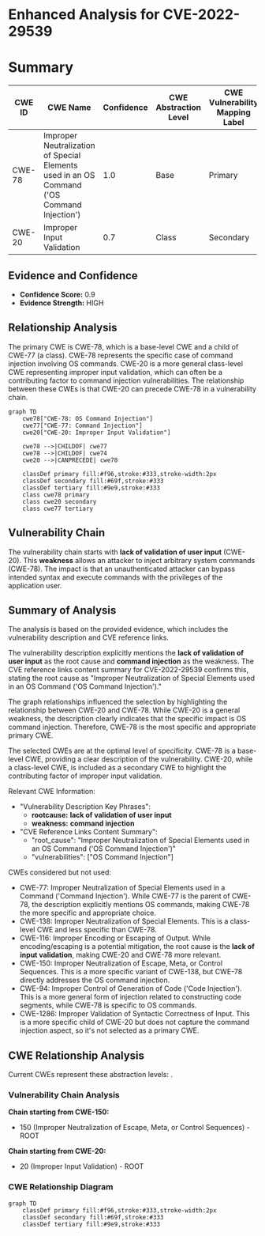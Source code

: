 # Enhanced Analysis for CVE-2022-29539

# Summary
| CWE ID | CWE Name | Confidence | CWE Abstraction Level | CWE Vulnerability Mapping Label | CWE-Vulnerability Mapping Notes |
|---|---|---|---|---|---|
| CWE-78 | Improper Neutralization of Special Elements used in an OS Command ('OS Command Injection') | 1.0 | Base | Primary | Allowed |
| CWE-20 | Improper Input Validation | 0.7 | Class | Secondary | Discouraged |

## Evidence and Confidence

*   **Confidence Score:** 0.9
*   **Evidence Strength:** HIGH

## Relationship Analysis
The primary CWE is CWE-78, which is a base-level CWE and a child of CWE-77 (a class). CWE-78 represents the specific case of command injection involving OS commands. CWE-20 is a more general class-level CWE representing improper input validation, which can often be a contributing factor to command injection vulnerabilities. The relationship between these CWEs is that CWE-20 can precede CWE-78 in a vulnerability chain.

```mermaid
graph TD
    cwe78["CWE-78: OS Command Injection"]
    cwe77["CWE-77: Command Injection"]
    cwe20["CWE-20: Improper Input Validation"]
    
    cwe78 -->|CHILDOF| cwe77
    cwe78 -->|CHILDOF| cwe74
    cwe20 -->|CANPRECEDE| cwe78
    
    classDef primary fill:#f96,stroke:#333,stroke-width:2px
    classDef secondary fill:#69f,stroke:#333
    classDef tertiary fill:#9e9,stroke:#333
    class cwe78 primary
    class cwe20 secondary
    class cwe77 tertiary
```

## Vulnerability Chain
The vulnerability chain starts with **lack of validation of user input** (CWE-20). This **weakness** allows an attacker to inject arbitrary system commands (CWE-78). The impact is that an unauthenticated attacker can bypass intended syntax and execute commands with the privileges of the application user.

## Summary of Analysis
The analysis is based on the provided evidence, which includes the vulnerability description and CVE reference links.

The vulnerability description explicitly mentions the **lack of validation of user input** as the root cause and **command injection** as the weakness. The CVE reference links content summary for CVE-2022-29539 confirms this, stating the root cause as "Improper Neutralization of Special Elements used in an OS Command ('OS Command Injection')."

The graph relationships influenced the selection by highlighting the relationship between CWE-20 and CWE-78. While CWE-20 is a general weakness, the description clearly indicates that the specific impact is OS command injection. Therefore, CWE-78 is the most specific and appropriate primary CWE.

The selected CWEs are at the optimal level of specificity. CWE-78 is a base-level CWE, providing a clear description of the vulnerability. CWE-20, while a class-level CWE, is included as a secondary CWE to highlight the contributing factor of improper input validation.

Relevant CWE Information:
*   "Vulnerability Description Key Phrases":
    *   **rootcause:** **lack of validation of user input**
    *   **weakness:** **command injection**
*   "CVE Reference Links Content Summary":
    *   "root_cause": "Improper Neutralization of Special Elements used in an OS Command ('OS Command Injection')"
    *   "vulnerabilities": ["OS Command Injection"]

CWEs considered but not used:

*   CWE-77: Improper Neutralization of Special Elements used in a Command ('Command Injection'). While CWE-77 is the parent of CWE-78, the description explicitly mentions OS commands, making CWE-78 the more specific and appropriate choice.
*   CWE-138: Improper Neutralization of Special Elements. This is a class-level CWE and less specific than CWE-78.
*   CWE-116: Improper Encoding or Escaping of Output. While encoding/escaping is a potential mitigation, the root cause is the **lack of input validation**, making CWE-20 and CWE-78 more relevant.
*   CWE-150: Improper Neutralization of Escape, Meta, or Control Sequences. This is a more specific variant of CWE-138, but CWE-78 directly addresses the OS command injection.
*   CWE-94: Improper Control of Generation of Code ('Code Injection'). This is a more general form of injection related to constructing code segments, while CWE-78 is specific to OS commands.
*   CWE-1286: Improper Validation of Syntactic Correctness of Input. This is a more specific child of CWE-20 but does not capture the command injection aspect, so it's not selected as a primary CWE.


## CWE Relationship Analysis

Current CWEs represent these abstraction levels: .


### Vulnerability Chain Analysis

**Chain starting from CWE-150:**
- 150 (Improper Neutralization of Escape, Meta, or Control Sequences) - ROOT


**Chain starting from CWE-20:**
- 20 (Improper Input Validation) - ROOT



### CWE Relationship Diagram

```mermaid
graph TD
    classDef primary fill:#f96,stroke:#333,stroke-width:2px
    classDef secondary fill:#69f,stroke:#333
    classDef tertiary fill:#9e9,stroke:#333
```